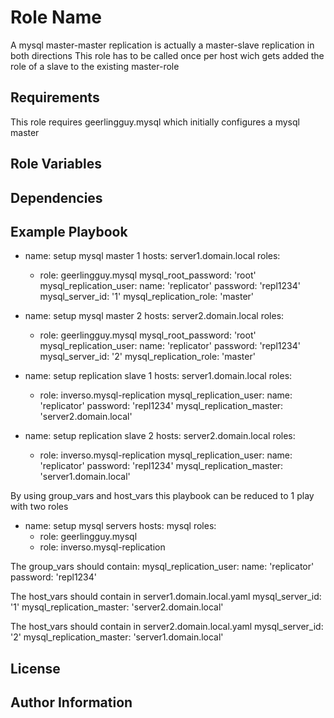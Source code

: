 Role Name
=========

A mysql master-master replication is actually a master-slave replication in both directions
This role has to be called once per host wich gets added the role of a slave to the existing master-role

Requirements
------------

This role requires geerlingguy.mysql which initially configures a mysql master

Role Variables
--------------

Dependencies
------------

Example Playbook
----------------

- name: setup mysql master 1
  hosts: server1.domain.local
  roles:
    - role: geerlingguy.mysql
      mysql_root_password: 'root'
      mysql_replication_user:
        name: 'replicator'
        password: 'repl1234'
      mysql_server_id: '1'
      mysql_replication_role: 'master'

- name: setup mysql master 2
  hosts: server2.domain.local
  roles:
    - role: geerlingguy.mysql
      mysql_root_password: 'root'
      mysql_replication_user:
        name: 'replicator'
        password: 'repl1234'
      mysql_server_id: '2'
      mysql_replication_role: 'master'

- name: setup replication slave 1
  hosts: server1.domain.local
  roles:
    - role: inverso.mysql-replication
      mysql_replication_user:
        name: 'replicator'
        password: 'repl1234'
      mysql_replication_master: 'server2.domain.local'

- name: setup replication slave 2
  hosts: server2.domain.local
  roles:
    - role: inverso.mysql-replication
      mysql_replication_user:
        name: 'replicator'
        password: 'repl1234'
      mysql_replication_master: 'server1.domain.local'

By using group_vars and host_vars this playbook can be reduced to 1 play with two roles

- name: setup mysql servers
  hosts: mysql
  roles:
    - role: geerlingguy.mysql
    - role: inverso.mysql-replication

The group_vars should contain:
mysql_replication_user:
  name: 'replicator'
  password: 'repl1234'

The host_vars should contain in server1.domain.local.yaml
mysql_server_id: '1'
mysql_replication_master: 'server2.domain.local'

The host_vars should contain in server2.domain.local.yaml
mysql_server_id: '2'
mysql_replication_master: 'server1.domain.local'


License
-------


Author Information
------------------

